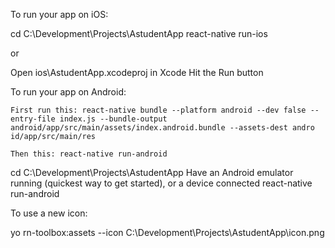 To run your app on iOS:

   cd C:\Development\Projects\AstudentApp
   react-native run-ios 
   
   or 
   
   Open ios\AstudentApp.xcodeproj in Xcode Hit the Run button

To run your app on Android:

    First run this: react-native bundle --platform android --dev false --entry-file index.js --bundle-output android/app/src/main/assets/index.android.bundle --assets-dest andro id/app/src/main/res
    
    Then this: react-native run-android

   cd C:\Development\Projects\AstudentApp
   Have an Android emulator running (quickest way to get started), or a device connected
   react-native run-android


To use a new icon:

yo rn-toolbox:assets --icon C:\Development\Projects\AstudentApp\icon.png
